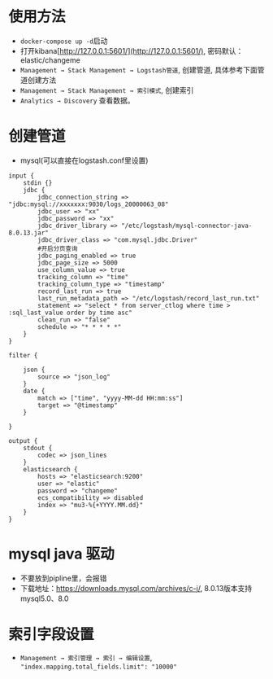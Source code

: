 # 使用方法
+ `docker-compose up -d`启动
+ 打开kibana[http://127.0.0.1:5601/](http://127.0.0.1:5601/), 密码默认：elastic/changeme
+ `Management → Stack Management → Logstash管道`, 创建管道, 具体参考下面管道创建方法
+ `Management → Stack Management → 索引模式`, 创建索引
+ `Analytics → Discovery` 查看数据。

# 创建管道
+ mysql(可以直接在logstash.conf里设置)
```
input {
    stdin {}
    jdbc {
        jdbc_connection_string => "jdbc:mysql://xxxxxxx:9030/logs_20000063_08"
        jdbc_user => "xx"
        jdbc_password => "xx"
        jdbc_driver_library => "/etc/logstash/mysql-connector-java-8.0.13.jar"
        jdbc_driver_class => "com.mysql.jdbc.Driver"
        #开启分页查询
        jdbc_paging_enabled => true
        jdbc_page_size => 5000
        use_column_value => true
        tracking_column => "time"
        tracking_column_type => "timestamp"
        record_last_run => true
        last_run_metadata_path => "/etc/logstash/record_last_run.txt"
        statement => "select * from server_ctlog where time > :sql_last_value order by time asc"
        clean_run => "false"
        schedule => "* * * * *"
    }
}

filter {
 
    json {
        source => "json_log"
    }
    date {
        match => ["time", "yyyy-MM-dd HH:mm:ss"]
        target => "@timestamp"
    }
 
}
  
output {
    stdout {
        codec => json_lines
    }
    elasticsearch {
        hosts => "elasticsearch:9200"
        user => "elastic"
        password => "changeme"
        ecs_compatibility => disabled
        index => "mu3-%{+YYYY.MM.dd}"
    }
}
```


# mysql java 驱动
+ 不要放到pipline里，会报错
+ 下载地址：https://downloads.mysql.com/archives/c-j/, 8.0.13版本支持mysql5.0、8.0

# 索引字段设置
+ `Management → 索引管理 → 索引 → 编辑设置`, `"index.mapping.total_fields.limit": "10000"`
